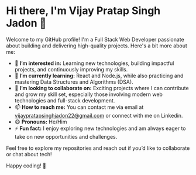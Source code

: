 # Hi there, I'm Vijay Pratap Singh Jadon 👋

Welcome to my GitHub profile! I'm a Full Stack Web Developer passionate about building and delivering high-quality projects. Here's a bit more about me:

- 👀 **I’m interested in:** Learning new technologies, building impactful projects, and continuously improving my skills.
- 🌱 **I’m currently learning:** React and Node.js, while also practicing and mastering Data Structures and Algorithms (DSA).
- 💞️ **I’m looking to collaborate on:** Exciting projects where I can contribute and grow my skill set, especially those involving modern web technologies and full-stack development.
- 📫 **How to reach me:** You can contact me via email at vijaypratapsinghjadon22@gmail.com or connect with me on Linkedin.
- 😄 **Pronouns:** He/Him
- ⚡ **Fun fact:** I enjoy exploring new technologies and am always eager to take on new opportunities and challenges.

Feel free to explore my repositories and reach out if you’d like to collaborate or chat about tech!

Happy coding! 🚀

<!---
VijayJadon22/VijayJadon22 is a ✨ special ✨ repository because its `README.md` (this file) appears on your GitHub profile.
You can click the Preview link to take a look at your changes.
--->
